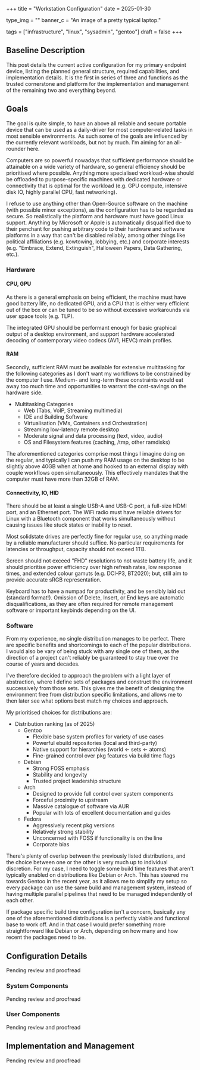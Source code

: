 +++
title = "Workstation Configuration"
date = 2025-01-30

type_img = ""
banner_c = "An image of a pretty typical laptop."

tags = ["infrastructure", "linux", "sysadmin", "gentoo"]
draft = false
+++

## Baseline Description

This post details the current active configuration for my primary endpoint device,
listing the planned general structure, required capabilities, and implementation details.
It is the first in series of three and functions as the trusted cornerstone and platform for
the implementation and management of the remaining two and everything beyond.

## Goals

The goal is quite simple, to have an above all reliable and secure portable device that can be used
as a daily-driver for most computer-related tasks in most sensible environments. As such
some of the goals are influenced by the currently relevant workloads, but not by much.
I'm aiming for an all-rounder here.

Computers are so powerful nowadays that sufficient performance should be attainable on a wide
variety of hardware, so general efficiency should be prioritised where possible.
Anything more specialised workload-wise should be offloaded to purpose-specific machines with dedicated hardware
or connectivity that is optimal for the workload (e.g. GPU compute, intensive disk IO, highly parallel CPU, fast networking).

I refuse to use anything other than Open-Source software on the machine (with possible minor exceptions),
as the configuration has to be regarded as secure. So realistically the platform and hardware must have good Linux support. Anything by Microsoft or Apple is automatically disqualified due to their penchant for pushing arbitrary code
to their hardware and software platforms in a way that can't be disabled reliably, among other things like political affiliations (e.g. kowtowing, lobbying, etc.) and corporate interests (e.g. "Embrace, Extend, Extinguish", Halloween Papers, Data Gathering, etc.).

### Hardware

#### CPU, GPU

As there is a general emphasis on being efficient, the machine must have good battery life,
no dedicated GPU, and a CPU that is either very efficient out of the box or can be tuned to be so
without excessive workarounds via user space tools (e.g. TLP).

The integrated GPU should be performant enough for basic graphical output of a desktop environment, and support
hardware accelerated decoding of contemporary video codecs (AV1, HEVC) main profiles.

#### RAM

Secondly, sufficient RAM must be available for extensive multitasking for the following categories
as I don't want my workflows to be constrained by the computer I use. Medium- and long-term these
constraints would eat away too much time and opportunities to warrant the cost-savings on the hardware side.

- Multitasking Categories
    - Web (Tabs, VoIP, Streaming multimedia)
    - IDE and Building Software
    - Virtualisation (VMs, Containers and Orchestration)
    - Streaming low-latency remote desktop
    - Moderate signal and data processing (text, video, audio)
    - OS and Filesystem features (caching, /tmp, other ramdisks)

The aforementioned categories comprise most things I imagine doing on the regular, and typically
I can push my RAM usage on the desktop to be slightly above 40GB when at home and hooked to an external
display with couple workflows open simultaneously. This effectively mandates that the computer must have
more than 32GB of RAM.

#### Connectivity, IO, HID

There should be at least a single USB-A and USB-C port, a full-size HDMI port, and an Ethernet port.
The WiFi radio must have reliable drivers for Linux with a Bluetooth component that works simultaneously
without causing issues like stuck states or inability to reset.

Most solidstate drives are perfectly fine for regular use, so anything made by a reliable manufacturer should
suffice. No particular requirements for latencies or throughput, capacity should not exceed 1TB.

Screen should not exceed "FHD" resolutions to not waste battery life, and it should prioritise power efficiency over
high refresh rates, low response times, and extended colour gamuts (e.g. DCI-P3, BT2020); but, still aim to provide accurate sRGB representation.

Keyboard has to have a numpad for productivity, and be sensibly laid out (standard format!).
Omission of Delete, Insert, or End keys are automatic disqualifications, as they are often required
for remote management software or important keybinds depending on the UI.


### Software

From my experience, no single distribution manages to be perfect. There are specific benefits and shortcomings
to each of the popular distributions. I would also be vary of being stuck with any single one of them,
as the direction of a project can't reliably be guaranteed to stay true over the course of years and decades.

I've therefore decided to approach the problem with a light layer of abstraction, where I define sets of
packages and construct the environment successively from those sets.
This gives me the benefit of designing the environment free from distribution specific limitations, and
allows me to then later see what options best match my choices and approach.

My prioritised choices for distributions are:

- Distribution ranking (as of 2025)
    - Gentoo
        - Flexible base system profiles for variety of use cases
        - Powerful ebuild repositories (local and third-party)
        - Native support for hierarchies (world <- sets <- atoms)
        - Fine-grained control over pkg features via build time flags 
    - Debian
        - Strong FOSS emphasis
        - Stability and longevity
        - Trusted project leadership structure
    - Arch
        - Designed to provide full control over system components
        - Forceful proximity to upstream
        - Massive catalogue of software via AUR
        - Popular with lots of excellent documentation and guides
    - Fedora
        - Aggressively recent pkg versions
        - Relatively strong stability
        - Unconcerned with FOSS if functionality is on the line
        - Corporate bias

There's plenty of overlap between the previously listed distributions, and the choice between one
or the other is very much up to individual discretion. For my case, I need to toggle some build time
features that aren't typically enabled on distributions like Debian or Arch. This has steered me
towards Gentoo in the recent year, as it allows me to simplify my setup so every package can use the
same build and management system, instead of having multiple parallel pipelines that need to be managed
independently of each other.

If package specific build time configuration isn't a concern, basically any one of the aforementioned distributions
is a perfectly viable and functional base to work off. And in that case I would prefer something more
straightforward like Debian or Arch, depending on how many and how recent the packages need to be.

## Configuration Details

Pending review and proofread

### System Components

Pending review and proofread

### User Components

Pending review and proofread

## Implementation and Management

Pending review and proofread
